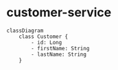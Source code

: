 # customer-service

```mermaid
classDiagram
    class Customer {
        - id: Long
        - firstName: String
        - lastName: String
    }
```
